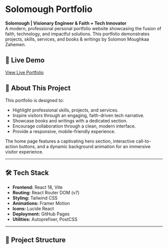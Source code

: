 # Solomough Portfolio

**Solomough | Visionary Engineer & Faith + Tech Innovator**  
A modern, professional personal portfolio website showcasing the fusion of faith, technology, and impactful solutions. This portfolio demonstrates projects, skills, services, and books & writings by Solomon Moughkaa Zahemen.

## 🌟 Live Demo
[View Live Portfolio](https://Solomough.github.io/solomough-portfolio)

## 🎯 About This Project
This portfolio is designed to:

- Highlight professional skills, projects, and services.
- Inspire visitors through an engaging, faith-driven tech narrative.
- Showcase books and writings with a dedicated section.
- Encourage collaboration through a clean, modern interface.
- Provide a responsive, mobile-friendly experience.

The home page features a captivating hero section, interactive call-to-action buttons, and a dynamic background animation for an immersive visitor experience.

---

## 🛠 Tech Stack

- **Frontend:** React 18, Vite
- **Routing:** React Router DOM (v7)
- **Styling:** Tailwind CSS
- **Animations:** Framer Motion
- **Icons:** Lucide React
- **Deployment:** GitHub Pages
- **Utilities:** Autoprefixer, PostCSS

---

## 📂 Project Structure
